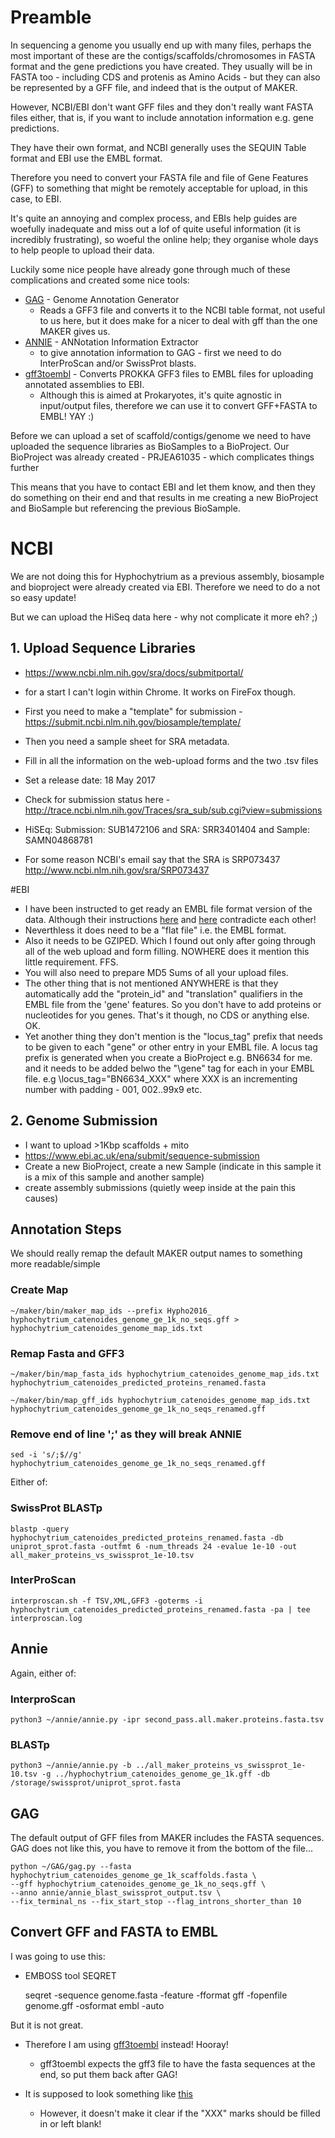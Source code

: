# Preamble

In sequencing a genome you usually end up with many files, perhaps the most important of these are the contigs/scaffolds/chromosomes in FASTA format and the gene predictions you have created.
They usually will be in FASTA too - including CDS and protenis as Amino Acids - but they can also be represented by a GFF file, and indeed that is the output of MAKER.

However, NCBI/EBI don't want GFF files and they don't really want FASTA files either, that is, if you want to include annotation information e.g. gene predictions.

They have their own format, and NCBI generally uses the SEQUIN Table format and EBI use the EMBL format.

Therefore you need to convert your FASTA file and file of Gene Features (GFF) to something that might be remotely acceptable for upload, in this case, to EBI.

It's quite an annoying and complex process, and EBIs help guides are woefully inadequate and miss out a lof of quite useful information (it is incredibly frustrating), so woeful the online help; they organise whole days to help people to upload their data.

Luckily some nice people have already gone through much of these complications and created some nice tools:

* [GAG](https://github.com/genomeannotation/GAG.git) - Genome Annotation Generator
  * Reads a GFF3 file and converts it to the NCBI table format, not useful to us here, but it does make for a nicer to deal with gff than the one MAKER gives us.
* [ANNIE](https://genomeannotation.github.io/annie) - ANNotation Information Extractor
  * to give annotation information to GAG - first we need to do InterProScan and/or SwissProt blasts.
* [gff3toembl](https://github.com/sanger-pathogens/gff3toembl) - Converts PROKKA GFF3 files to EMBL files for uploading annotated assemblies to EBI.
  * Although this is aimed at Prokaryotes, it's quite agnostic in input/output files, therefore we can use it to convert GFF+FASTA to EMBL! YAY :)

Before we can upload a set of scaffold/contigs/genome we need to have uploaded the sequence libraries as BioSamples to a BioProject.
Our BioProject was already created - PRJEA61035 - which complicates things further

This means that you have to contact EBI and let them know, and then they do something on their end and that results in me creating a new BioProject and BioSample but referencing the previous BioSample.

# NCBI

We are not doing this for Hyphochytrium as a previous assembly, biosample and bioproject were already created via EBI. Therefore we need to do a not so easy update!

But we can upload the HiSeq data here - why not complicate it more eh? ;)

## 1. Upload Sequence Libraries
 * https://www.ncbi.nlm.nih.gov/sra/docs/submitportal/
 * for a start I can't login within Chrome. It works on FireFox though.
 * First you need to make a "template" for submission - https://submit.ncbi.nlm.nih.gov/biosample/template/
 * Then you need a sample sheet for SRA metadata.
 * Fill in all the information on the web-upload forms and the two .tsv files
 * Set a release date: 18 May 2017
 * Check for submission status here - http://trace.ncbi.nlm.nih.gov/Traces/sra_sub/sub.cgi?view=submissions

 * HiSEq: Submission: SUB1472106 and SRA: SRR3401404 and Sample: SAMN04868781

 * For some reason NCBI's email say that the SRA is SRP073437 http://www.ncbi.nlm.nih.gov/sra/SRP073437

#EBI

* I have been instructed to get ready an EMBL file format version of the data. Although their instructions [here](https://www.ebi.ac.uk/~anat/ENA_GENOME_ASSEMBLY_FILE_TYPES_TABLE.pdf) and [here](https://www.ebi.ac.uk/ena/submit/genomes-sequence-submission) contradicte each other!
* Neverthless it does need to be a "flat file" i.e. the EMBL format.
* Also it needs to be GZIPED. Which I found out only after going through all of the web upload and form filling. NOWHERE does it mention this little requirement. FFS.
* You will also need to prepare MD5 Sums of all your upload files.
* The other thing that is not mentioned ANYWHERE is that they automatically add the "protein_id" and "translation" qualifiers in the EMBL file from the 'gene' features. So you don't have to add proteins or nucleotides for you genes. That's it though, no CDS or anything else. OK.
* Yet another thing they don't mention is the "locus_tag" prefix that needs to be given to each "gene" or other entry in your EMBL file. A locus tag prefix is generated when you create a BioProject e.g. BN6634 for me. and it needs to be added belwo the "\gene" tag for each in your EMBL file. e.g \locus_tag="BN6634_XXX" where XXX is an incrementing number with padding - 001, 002..99x9 etc.

## 2. Genome Submission
 * I want to upload >1Kbp scaffolds + mito
 * https://www.ebi.ac.uk/ena/submit/sequence-submission
 * Create a new BioProject, create a new Sample (indicate in this sample it is a mix of this sample and another sample)
 * create assembly submissions (quietly weep inside at the pain this causes)

## Annotation Steps

We should really remap the default MAKER output names to something more readable/simple

### Create Map
    ~/maker/bin/maker_map_ids --prefix Hypho2016_ hyphochytrium_catenoides_genome_ge_1k_no_seqs.gff > hyphochytrium_catenoides_genome_map_ids.txt

### Remap Fasta and GFF3
    ~/maker/bin/map_fasta_ids hyphochytrium_catenoides_genome_map_ids.txt hyphochytrium_catenoides_predicted_proteins_renamed.fasta

    ~/maker/bin/map_gff_ids hyphochytrium_catenoides_genome_map_ids.txt hyphochytrium_catenoides_genome_ge_1k_no_seqs_renamed.gff

### Remove end of line ';' as they will break ANNIE
    sed -i 's/;$//g' hyphochytrium_catenoides_genome_ge_1k_no_seqs_renamed.gff

Either of:

### SwissProt BLASTp
    blastp -query hyphochytrium_catenoides_predicted_proteins_renamed.fasta -db uniprot_sprot.fasta -outfmt 6 -num_threads 24 -evalue 1e-10 -out all_maker_proteins_vs_swissprot_1e-10.tsv

### InterProScan
    interproscan.sh -f TSV,XML,GFF3 -goterms -i hyphochytrium_catenoides_predicted_proteins_renamed.fasta -pa | tee interproscan.log

## Annie

Again, either of:

### InterproScan
    python3 ~/annie/annie.py -ipr second_pass.all.maker.proteins.fasta.tsv

### BLASTp
    python3 ~/annie/annie.py -b ../all_maker_proteins_vs_swissprot_1e-10.tsv -g ../hyphochytrium_catenoides_genome_ge_1k.gff -db /storage/swissprot/uniprot_sprot.fasta

## GAG
The default output of GFF files from MAKER includes the FASTA sequences. GAG does not like this, you have to remove it from the bottom of the file...
```
python ~/GAG/gag.py --fasta hyphochytrium_catenoides_genome_ge_1k_scaffolds.fasta \
--gff hyphochytrium_catenoides_genome_ge_1k_no_seqs.gff \
--anno annie/annie_blast_swissprot_output.tsv \
--fix_terminal_ns --fix_start_stop --flag_introns_shorter_than 10
```

## Convert GFF and FASTA to EMBL

I was going to use this:
* EMBOSS tool SEQRET

    seqret -sequence genome.fasta -feature -fformat gff -fopenfile genome.gff -osformat embl -auto

But it is not great.
* Therefore I am using [gff3toembl](https://github.com/sanger-pathogens/gff3toembl) instead! Hooray!
  * gff3toembl expects the gff3 file to have the fasta sequences at the end, so put them back after GAG!

* It is supposed to look something like [this](https://www.ebi.ac.uk/ena/submit/scaffold-flat-file)
  * However, it doesn't make it clear if the "XXX" marks should be filled in or left blank!
